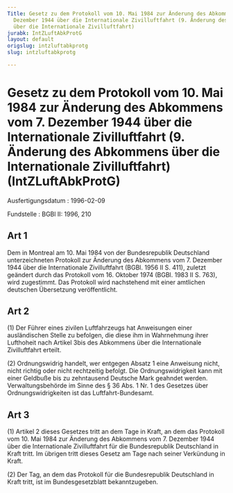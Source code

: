 ```yaml
---
Title: Gesetz zu dem Protokoll vom 10. Mai 1984 zur Änderung des Abkommens vom 7.
  Dezember 1944 über die Internationale Zivilluftfahrt (9. Änderung des Abkommens
  über die Internationale Zivilluftfahrt)
jurabk: IntZLuftAbkProtG
layout: default
origslug: intzluftabkprotg
slug: intzluftabkprotg

---
```


# Gesetz zu dem Protokoll vom 10. Mai 1984 zur Änderung des Abkommens vom 7. Dezember 1944 über die Internationale Zivilluftfahrt (9. Änderung des Abkommens über die Internationale Zivilluftfahrt) (IntZLuftAbkProtG)

Ausfertigungsdatum
:   1996-02-09

Fundstelle
:   BGBl II: 1996, 210



## Art 1

Dem in Montreal am 10. Mai 1984 von der Bundesrepublik Deutschland unterzeichneten Protokoll zur Änderung des Abkommens vom 7. Dezember 1944 über die Internationale Zivilluftfahrt (BGBl. 1956 II S. 411), zuletzt geändert durch das Protokoll vom 16. Oktober 1974 (BGBl. 1983 II S. 763), wird zugestimmt. Das Protokoll wird nachstehend mit einer amtlichen deutschen Übersetzung veröffentlicht.


## Art 2

(1) Der Führer eines zivilen Luftfahrzeugs hat Anweisungen einer ausländischen Stelle zu befolgen, die diese ihm in Wahrnehmung ihrer Lufthoheit nach Artikel
3bis des Abkommens über die Internationale Zivilluftfahrt erteilt.

(2) Ordnungswidrig handelt, wer entgegen Absatz 1 eine Anweisung nicht, nicht richtig oder nicht rechtzeitig befolgt. Die Ordnungswidrigkeit kann mit einer Geldbuße bis zu zehntausend Deutsche Mark geahndet werden. Verwaltungsbehörde im Sinne des § 36 Abs. 1 Nr. 1 des Gesetzes über Ordnungswidrigkeiten ist das Luftfahrt-Bundesamt.


## Art 3

(1) Artikel 2 dieses Gesetzes tritt an dem Tage in Kraft, an dem das Protokoll vom 10. Mai 1984 zur Änderung des Abkommens vom 7. Dezember 1944 über die Internationale Zivilluftfahrt für die Bundesrepublik Deutschland in Kraft tritt. Im übrigen tritt dieses Gesetz am Tage nach seiner Verkündung in Kraft.

(2) Der Tag, an dem das Protokoll für die Bundesrepublik Deutschland in Kraft tritt, ist im Bundesgesetzblatt bekanntzugeben.

